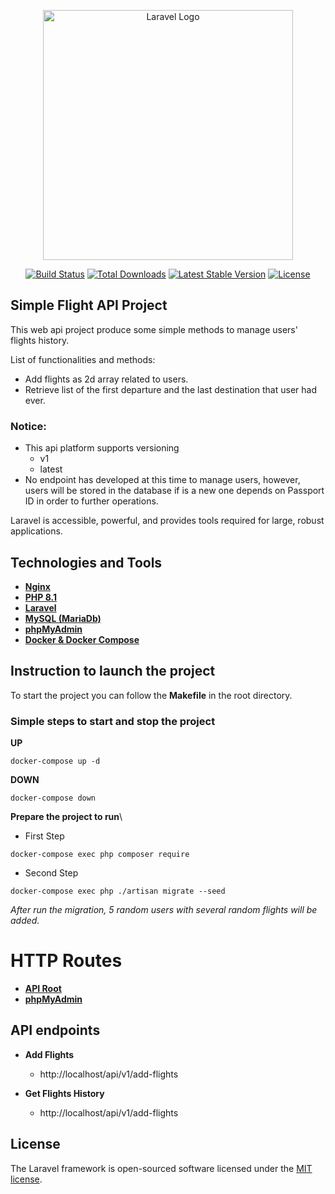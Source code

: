 <p align="center"><a href="https://laravel.com" target="_blank"><img src="https://raw.githubusercontent.com/laravel/art/master/logo-lockup/5%20SVG/2%20CMYK/1%20Full%20Color/laravel-logolockup-cmyk-red.svg" width="400" alt="Laravel Logo"></a></p>

<p align="center">
<a href="https://github.com/laravel/framework/actions"><img src="https://github.com/laravel/framework/workflows/tests/badge.svg" alt="Build Status"></a>
<a href="https://packagist.org/packages/laravel/framework"><img src="https://img.shields.io/packagist/dt/laravel/framework" alt="Total Downloads"></a>
<a href="https://packagist.org/packages/laravel/framework"><img src="https://img.shields.io/packagist/v/laravel/framework" alt="Latest Stable Version"></a>
<a href="https://packagist.org/packages/laravel/framework"><img src="https://img.shields.io/packagist/l/laravel/framework" alt="License"></a>
</p>

## Simple Flight API Project

This web api project produce some simple methods to  manage users' flights history.

List of functionalities and methods:

- Add flights as 2d array related to users.
- Retrieve list of the first departure and the last destination that user had ever.

### Notice:
- This api platform supports versioning
  - v1
  - latest
- No endpoint has developed at this time to manage users, however, users will be stored in the database if is a new one depends on Passport ID in order to further operations.

Laravel is accessible, powerful, and provides tools required for large, robust applications.


## Technologies and Tools

- **[Nginx](https://nginx.com)**
- **[PHP 8.1](https://php.net)**
- **[Laravel](https://laravel.com)**
- **[MySQL (MariaDb)](https://mariadb.org)**
- **[phpMyAdmin](https://phpmyadmin.net)**
- **[Docker & Docker Compose](https://docker.com)**

## Instruction to launch the project

To start the project you can follow the **Makefile** in the root directory.

### Simple steps to start and stop the project

**UP**
```shell
docker-compose up -d
```

**DOWN**
```shell
docker-compose down
```

**Prepare the project to run**\
- First Step
```shell
docker-compose exec php composer require
```
- Second Step
```shell
docker-compose exec php ./artisan migrate --seed
```
*After run the migration, 5 random users with several random flights will be added.*

# HTTP Routes

- **[API Root](http://localhost/api)**
- **[phpMyAdmin](http://127.0.0.1:8081)**

## API endpoints

- **Add Flights**
  - http://localhost/api/v1/add-flights

- **Get Flights History**
  - http://localhost/api/v1/add-flights

## License

The Laravel framework is open-sourced software licensed under the [MIT license](https://opensource.org/licenses/MIT).
